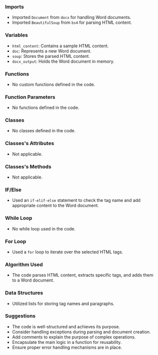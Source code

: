 ### Imports
- Imported `Document` from `docx` for handling Word documents.
- Imported `BeautifulSoup` from `bs4` for parsing HTML content.

### Variables
- `html_content`: Contains a sample HTML content.
- `doc`: Represents a new Word document.
- `soup`: Stores the parsed HTML content.
- `docx_output`: Holds the Word document in memory.

### Functions
- No custom functions defined in the code.

### Function Parameters
- No functions defined in the code.

### Classes
- No classes defined in the code.

### Classes's Attributes
- Not applicable.

### Classes's Methods
- Not applicable.

### IF/Else
- Used an `if-elif-else` statement to check the tag name and add appropriate content to the Word document.

### While Loop
- No while loop used in the code.

### For Loop
- Used a `for` loop to iterate over the selected HTML tags.

### Algorithm Used
- The code parses HTML content, extracts specific tags, and adds them to a Word document.

### Data Structures
- Utilized lists for storing tag names and paragraphs.

### Suggestions
- The code is well-structured and achieves its purpose.
- Consider handling exceptions during parsing and document creation.
- Add comments to explain the purpose of complex operations.
- Encapsulate the main logic in a function for reusability.
- Ensure proper error handling mechanisms are in place.